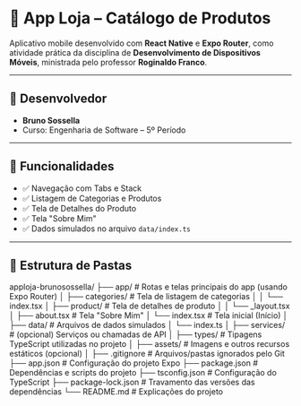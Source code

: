 # 📱 App Loja – Catálogo de Produtos

Aplicativo mobile desenvolvido com **React Native** e **Expo Router**, como atividade prática da disciplina de **Desenvolvimento de Dispositivos Móveis**, ministrada pelo professor **Roginaldo Franco**.

---

## 👤 Desenvolvedor

- **Bruno Sossella**
- Curso: Engenharia de Software – 5º Período

---

## 🚀 Funcionalidades

- ✅ Navegação com Tabs e Stack
- ✅ Listagem de Categorias e Produtos
- ✅ Tela de Detalhes do Produto
- ✅ Tela "Sobre Mim"
- ✅ Dados simulados no arquivo `data/index.ts`

---

## 📁 Estrutura de Pastas
apploja-brunosossella/
├── app/                          # Rotas e telas principais do app (usando Expo Router)
│   ├── categories/               # Tela de listagem de categorias
│   │   └── index.tsx
│   ├── product/                  # Tela de detalhes de produto
│   │   └── _layout.tsx
│   ├── about.tsx                # Tela "Sobre Mim"
│   └── index.tsx                # Tela inicial (Início)
│
├── data/                         # Arquivos de dados simulados
│   └── index.ts
│
├── services/                     # (opcional) Serviços ou chamadas de API
│
├── types/                        # Tipagens TypeScript utilizadas no projeto
│
├── assets/                       # Imagens e outros recursos estáticos (opcional)
│
├── .gitignore                    # Arquivos/pastas ignorados pelo Git
├── app.json                      # Configuração do projeto Expo
├── package.json                  # Dependências e scripts do projeto
├── tsconfig.json                 # Configuração do TypeScript
├── package-lock.json             # Travamento das versões das dependências
└── README.md                     # Explicações do projeto
